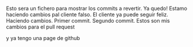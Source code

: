 Esto sera un fichero para mostrar los commits a revertir. Ya quedo! 
Estamo haciendo cambios pal cliente falso. El cliente ya puede seguir feliz. Haciendo cambios. Primer commit. Segundo commit. Estos son mis cambios para el pull request


y ya tengo una page de github